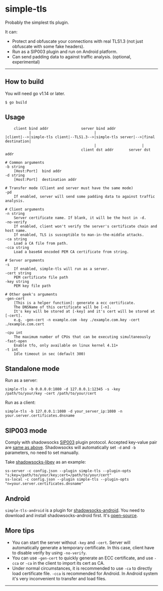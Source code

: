 # simple-tls

Probably the simplest tls plugin. 

It can:

- Protect and obfuscate your connections with real TLS1.3 (not just obfuscate with some fake headers).
- Run as a SIP003 plugin and run on Android platform.
- Can send padding data to against traffic analysis. (optional, experimental)

---

## How to build

You will need go v1.14 or later.

    $ go build

## Usage

        client bind addr               server bind addr
               |                             |
    |client|-->|simple-tls client|--TLS1.3-->|simple-tls server|-->|final destination|
                                             |                     |   
                                       client dst addr       server dst addr  

    # Common arguments
    -b string
        [Host:Port]  bind addr
    -d string
        [Host:Port]  destination addr

    # Transfer mode (Client and server must have the same mode)
    -pd
        If enabled, server will send some padding data to against traffic analysis.

    # Client arguments
    -n string
        Server certificate name. If blank, it will be the host in -d.
    -no-verify
        If enabled, client won't verify the server's certificate chain and host name.
        If enabled, TLS is susceptible to man-in-the-middle attacks. 
    -ca string
        Load a CA file from path.
    -cca string
        Load a base64 encoded PEM CA certificate from string.

    # Server arguments
    -s    
        If enabled, simple-tls will run as a server.
    -cert string
        PEM certificate file path
    -key string
        PEM key file path

    # Other geek's arguments
    -gen-cert
        [This is a helper function]: generate a ecc certificate.
        The DNSName of this certificate will be [-n].
        It's key will be stored at [-key] and it's cert will be stored at [-cert].
        e.g. -gen-cert -n example.com -key ./example.com.key -cert ./example.com.cert

    -cpu int
        The maximum number of CPUs that can be executing simultaneously
    -fast-open
        Enable tfo, only available on linux kernel 4.11+
    -t int
        Idle timeout in sec (default 300)

## Standalone mode

Run as a server: 

    simple-tls -b 0.0.0.0:1080 -d 127.0.0.1:12345 -s -key /path/to/your/key -cert /path/to/your/cert

Run as a client:
        
    simple-tls -b 127.0.0.1:1080 -d your_server_ip:1080 -n your.server.certificates.dnsname

## SIP003 mode

Comply with shadowsocks [SIP003](https://shadowsocks.org/en/spec/Plugin.html) plugin protocol. Accepted key-value pair are [same as above](#usage). Shadowsocks will automatically set `-d` and `-b` parameters, no need to set manually.

Take [shadowsocks-libev](https://github.com/shadowsocks/shadowsocks-libev) as an example:

    ss-server -c config.json --plugin simple-tls --plugin-opts "s;key=/path/to/your/key;cert=/path/to/your/cert"
    ss-local -c config.json --plugin simple-tls --plugin-opts "n=your.server.certificates.dnsname"

## Android

`simple-tls-android` is a plugin for [shadowsocks-android](https://github.com/shadowsocks/shadowsocks-android). You need to download and install shadowsocks-android first. It's [open-source](https://github.com/IrineSistiana/simple-tls-android).

## More tips

- You can start the server without `-key` and `-cert`. Server will automatically generate a temporary certificate. In this case, client have to disable verify by using  `-no-verify`.
- You can use `-gen-cert` to quickly generate an ECC certificate, and use `-cca` or `-ca` in the client to import its cert as CA.
- Under normal circumstances, it is recommended to use `-ca` to directly load certificate file. `-cca` is recommended for Android. In Android system it's very inconvenient to transfer and load files.

---


